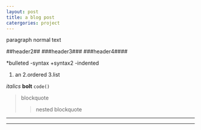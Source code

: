 ```yaml
---
layout: post
title: a blog post
catergories: project
---
```


paragraph normal text

##header2##
###header3###
###header4####

*bulleted
-syntax
+syntax2
-indented

1. an
2.ordered
3.list

_italics_
**bolt**
`code()`

>blockquote
>>nested blockquote

----
****
